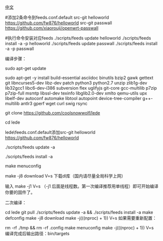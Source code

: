 [中文](https://p3terx.com/archives/build-openwrt-with-github-actions.html)

#添加2条命令到feeds.conf.default
src-git helloworld https://github.com/fw876/helloworld
src-git passwall https://github.com/xiaorouji/openwrt-passwall

#执行命令安装对应feeds
  ./scripts/feeds update helloworld
  ./scripts/feeds install -a -p helloworld
  ./scripts/feeds update passwall
  ./scripts/feeds install -a -p passwall
  
编译步骤：

sudo apt-get update

sudo apt-get -y install build-essential asciidoc binutils bzip2 gawk gettext git libncurses5-dev libz-dev patch python3 python2.7 unzip zlib1g-dev lib32gcc1 libc6-dev-i386 subversion flex uglifyjs git-core gcc-multilib p7zip p7zip-full msmtp libssl-dev texinfo libglib2.0-dev xmlto qemu-utils upx libelf-dev autoconf automake libtool autopoint device-tree-compiler g++-multilib antlr3 gperf wget curl swig rsync

git clone https://github.com/coolsnowwolf/lede

cd lede

lede\feeds.conf.default添加src-git helloworld https://github.com/fw876/helloworld

./scripts/feeds update -a

./scripts/feeds install -a

make menuconfig

make -j8 download V=s 下载dl库（国内请尽量全局科学上网）

输入 make -j1 V=s （-j1 后面是线程数。第一次编译推荐用单线程）即可开始编译你要的固件了。

二次编译：

cd lede
git pull
./scripts/feeds update -a && ./scripts/feeds install -a
make defconfig
make -j8 download
make -j$(($(nproc) + 1)) V=s
如果需要重新配置：

rm -rf ./tmp && rm -rf .config
make menuconfig
make -j$(($(nproc) + 1)) V=s
编译完成后输出路径：bin/targets
